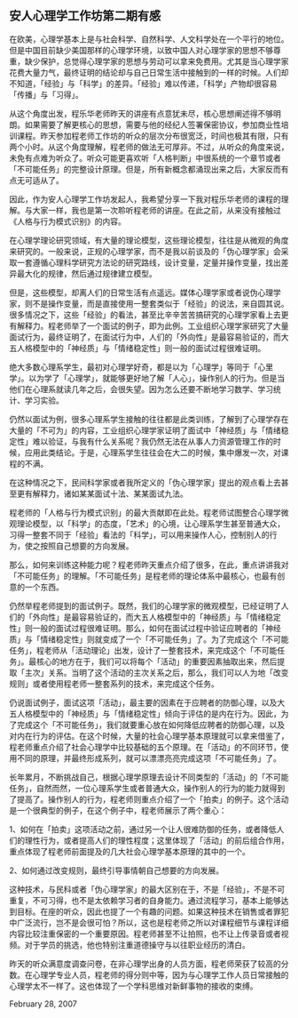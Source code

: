 ## 安人心理学工作坊第二期有感

在欧美，心理学基本上是与社会科学、自然科学、人文科学处在一个平行的地位。但是中国目前缺少美国那样的心理学环境，以致中国人对心理学家的思想不够尊重，缺少保护，总觉得心理学家的思想与劳动可以拿来免费用。尤其是当心理学家花费大量力气，最终证明的结论却与自己日常生活中接触到的一样的时候。人们却不知道，「经验」与「科学」的差异。「经验」难以传递，「科学」产物却很容易「传播」与「习得」。

从这个角度出发，程乐华老师昨天的讲座有点意犹未尽，核心思想阐述得不够明朗。如果需要了解更核心的思想，需要与他的经纪人签署保密协议，参加商业性培训课程。昨天参加程老师工作坊的听众的层次分布很宽泛，时间也极其有限，只有两个小时。从这个角度理解，程老师的做法无可厚非。不过，从听众的角度来说，未免有点难为听众了。听众可能更喜欢听「人格判断」中很系统的一个章节或者「不可能任务」的完整设计原理。但是，所有新概念都涌现出来之后，大家反而有点无可适从了。

因此，作为安人心理学工作坊发起人，我希望分享一下我对程乐华老师的课程的理解。与大家一样，我也是第一次聆听程老师的讲座。在此之前，从来没有接触过《人格与行为模式识别》的内容。

在心理学理论研究领域，有大量的理论模型，这些理论模型，往往是从微观的角度来研究的。一般来说，正规的心理学家，而不是我以前谈及的「伪心理学家」会采取一套遵循心理科学研究方法论的研究路线，设计变量，定量并操作变量，找出差异最大化的规律，然后通过规律建立模型。

但是，这些模型，却离人们的日常生活有点遥远。媒体心理学家或者说伪心理学家，则不是操作变量，而是直接使用一整套类似于「经验」的说法，来自圆其说。很多情况之下，这些「经验」的看法，甚至比辛辛苦苦搞研究的心理学家看上去更有解释力。程老师举了一个面试的例子，即为此例。工业组织心理学家研究了大量面试行为，最终证明了，在面试行为中，人们的「外向性」是最容易验证的，而大五人格模型中的「神经质」与「情绪稳定性」则一般的面试过程很难证明。

绝大多数心理系学生，最初对心理学好奇，都是以为「心理学」等同于「心里学」。以为学了「心理学」，就能够更好地了解「人心」，操作别人的行为。但是当他们在心理系就读几年之后，会很失望。因为怎么还要不断地学习数学、学习统计、学习实验。

仍然以面试为例，很多心理系学生接触的往往都是此类训练，了解到了心理学存在大量的「不可为」的内容，工业组织心理学家证明了面试中「神经质」与「情绪稳定性」难以验证，与我有什么关系呢？我仍然无法在从事人力资源管理工作的时候，应用此类结论。于是，心理系学生往往会在大二的时候，集中爆发一次，对课程的不满。

在这种情况之下，民间科学家或者我所定义的「伪心理学家」提出的观点看上去甚至更有解释力，诸如某某面试十法、某某面试九法。

程老师的「人格与行为模式识别」的最大贡献即在此处。程老师试图整合心理学微观理论模型，以「科学」的态度，「艺术」的心境，让心理系学生甚至普通大众，习得一整套不同于「经验」看法的「科学」，可以用来操作人心，控制别人的行为，使之按照自己想要的方向发展。

那么，如何来训练这种能力呢？程老师昨天重点介绍了很多，在此，重点讲讲我对「不可能任务」的理解。「不可能任务」是程老师的理论体系中最核心，也最有创意的一个东西。

仍然举程老师提到的面试例子。既然，我们的心理学家的微观模型，已经证明了人们的「外向性」是最容易验证的，而大五人格模型中的「神经质」与「情绪稳定性」则一般的面试过程很难证明。那么，如何在面试过程中验证应聘者的「神经质」与「情绪稳定性」则就变成了一个「不可能任务」了。为了完成这个「不可能任务」，程老师从「活动理论」出发，设计了一整套技术，来完成这个「不可能任务」。最核心的地方在于，我们可以将每个「活动」的重要因素抽取出来，然后提取「主次」关系。当明了这个活动的主次关系之后，那么，我们可以人为地「改变规则」或者使用程老师一整套系列的技术，来完成这个任务。

仍说面试例子，面试这项「活动」，最主要的因素在于应聘者的防御心理，以及大五人格模型中的「神经质」与「情绪稳定性」倾向于评估的是内在行为。因此，为了完成这个「不可能任务」，我们就要重心放在如何降低应聘者的防御心理，以及对内在行为的评估。在这个时候，大量的社会心理学基本原理就可以拿来借鉴了，程老师重点介绍了社会心理学中比较基础的五个原理。在「活动」的不同环节，使用不同的原理，并最终形成系列，就可以漂漂亮亮完成这项「不可能任务」了。

长年累月，不断挑战自己，根据心理学原理去设计不同类型的「活动」的「不可能任务」，自然而然，一位心理系学生或者普通大众，操作别人的行为的能力就得到了提高了。操作别人的行为，程老师则重点介绍了一个「拍卖」的例子。这个活动是一个很典型的例子，在这个例子中，程老师展示了两个重心：

1、如何在「拍卖」这项活动之前，通过另一个让人很难防御的任务，或者降低人们的理性行为，或者提高人们的理性程度；这里体现了「活动」的前后组合作用，重点体现了程老师前面提及的几大社会心理学基本原理的其中的一个。

2、如何通过改变规则，最终引导事情朝自己想要的方向发展。

这种技术，与民科或者「伪心理学家」的最大区别在于，不是「经验」，不是不可重复，不可习得，也不是太依赖学习者的自身能力。通过流程学习，基本上能够达到目标。在座的听众，因此也提了一个有趣的问题。如果这种技术在销售或者罪犯中广泛流行，岂不是会很可怕？所以，这也是程老师之所以对课程细节与课程详细内容比较注重保密的一个重要原因。程老师甚至不让拍照，也不让上传录音或者视频。对于学员的挑选，他也特别注重道德操守与以往职业经历的清白。

昨天的听众满意度调查问卷，在非心理学出身的人员方面，程老师荣获了较高的分数。在心理学专业人员，程老师的得分则中等，因为与心理学工作人员日常接触的心理学太不一样了。这也体现了一个学科思维对新鲜事物的接收的束缚。

February 28, 2007